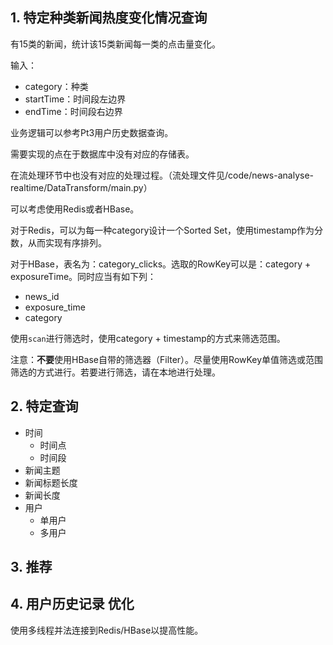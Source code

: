 ## 1. 特定种类新闻热度变化情况查询

有15类的新闻，统计该15类新闻每一类的点击量变化。

输入：
- category：种类
- startTime：时间段左边界
- endTime：时间段右边界

业务逻辑可以参考Pt3用户历史数据查询。

需要实现的点在于数据库中没有对应的存储表。

在流处理环节中也没有对应的处理过程。（流处理文件见/code/news-analyse-realtime/DataTransform/main.py）

可以考虑使用Redis或者HBase。

对于Redis，可以为每一种category设计一个Sorted Set，使用timestamp作为分数，从而实现有序排列。

对于HBase，表名为：category_clicks。选取的RowKey可以是：category + exposureTime。同时应当有如下列：

- news_id
- exposure_time
- category

使用`scan`进行筛选时，使用category + timestamp的方式来筛选范围。

注意：**不要**使用HBase自带的筛选器（Filter）。尽量使用RowKey单值筛选或范围筛选的方式进行。若要进行筛选，请在本地进行处理。

## 2. 特定查询

- 时间
  - 时间点
  - 时间段
- 新闻主题
- 新闻标题长度
- 新闻长度
- 用户
  - 单用户
  - 多用户

## 3. 推荐

## 4. 用户历史记录 优化

使用多线程并法连接到Redis/HBase以提高性能。

